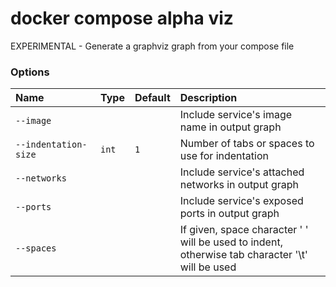 # docker compose alpha viz

<!---MARKER_GEN_START-->
EXPERIMENTAL - Generate a graphviz graph from your compose file

### Options

| Name                 | Type  | Default | Description                                                                                        |
|:---------------------|:------|:--------|:---------------------------------------------------------------------------------------------------|
| `--image`            |       |         | Include service's image name in output graph                                                       |
| `--indentation-size` | `int` | `1`     | Number of tabs or spaces to use for indentation                                                    |
| `--networks`         |       |         | Include service's attached networks in output graph                                                |
| `--ports`            |       |         | Include service's exposed ports in output graph                                                    |
| `--spaces`           |       |         | If given, space character ' ' will be used to indent,<br>otherwise tab character '\t' will be used |


<!---MARKER_GEN_END-->

